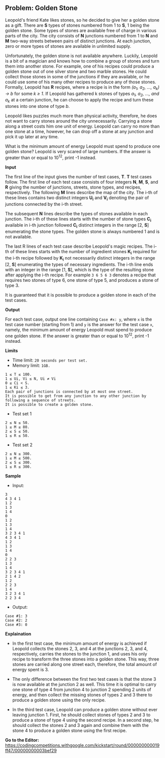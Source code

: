 ## Problem:  Golden Stone

Leopold's friend Kate likes stones, so he decided to give her a golden stone as a gift. There are **S** types of stones numbered from 1 to **S**, 1 being the golden stone. Some types of stones are available free of charge in various parts of the city. The city consists of **N** junctions numbered from 1 to **N** and **M** two-way streets between pairs of distinct junctions. At each junction, zero or more types of stones are available in unlimited supply.

Unfortunately, the golden stone is not available anywhere. Luckily, Leopold is a bit of a magician and knows how to combine a group of stones and turn them into another stone. For example, one of his recipes could produce a golden stone out of one silver stone and two marble stones. He could collect those stones in some of the junctions if they are available, or he could use some of his many other recipes to produce any of those stones. Formally, Leopold has **R** recipes, where a recipe is in the form *(a<sub>1</sub>, a<sub>2</sub>, ..., a<sub>k</sub>) -> b* for some *k ≥ 1*. If Leopold has gathered k stones of types *a<sub>1</sub>, a<sub>2</sub>, ..., and a<sub>k</sub>* at a certain junction, he can choose to apply the recipe and turn these stones into one stone of type *b*.

Leopold likes puzzles much more than physical activity, therefore, he does not want to carry stones around the city unnecessarily. Carrying a stone along a street costs him one unit of energy. Leopold can carry no more than one stone at a time, however, he can drop off a stone at any junction and pick it up later at any time.

What is the minimum amount of energy Leopold must spend to produce one golden stone? Leopold is very scared of large numbers. If the answer is greater than or equal to 10<sup>12</sup>, print -1 instead.

**Input**

The first line of the input gives the number of test cases, **T**. **T** test cases follow. The first line of each test case consists of four integers **N**, **M**, **S**, and **R** giving the number of junctions, streets, stone types, and recipes, respectively. The following **M** lines describe the map of the city. The i-th of these lines contains two distinct integers **U<sub>i</sub>** and **V<sub>i</sub>** denoting the pair of junctions connected by the i-th street.

The subsequent **N** lines describe the types of stones available in each junction. The i-th of these lines starts with the number of stone types **C<sub>i</sub>** available in i-th junction followed **C<sub>i</sub>** distinct integers in the range [2, **S**] enumerating the stone types. The golden stone is always numbered 1 and is not available.

The last R lines of each test case describe Leopold's magic recipes. The i-th of these lines starts with the number of ingredient stones **K<sub>i</sub>** required for the i-th recipe followed by **K<sub>i</sub>** not necessarily distinct integers in the range [2, **S**] enumerating the types of necessary ingredients. The i-th line ends with an integer in the range [1, **S**], which is the type of the resulting stone after applying the i-th recipe. For example `3 6 5 6 3` denotes a recipe that requires two stones of type 6, one stone of type 5, and produces a stone of type 3.

It is guaranteed that it is possible to produce a golden stone in each of the test cases.

**Output**

For each test case, output one line containing `Case #x: y`, where `x` is the test case number (starting from 1) and `y` is the answer for the test case `x`, namely, the minimum amount of energy Leopold must spend to produce one golden stone. If the answer is greater than or equal to 10<sup>12</sup>, print -1 instead.

**Limits**

- Time limit: `20 seconds per test set.`
- Memory limit: `1GB.`
```
1 ≤ T ≤ 100.
1 ≤ Ui, Vi ≤ N, Ui ≠ Vi
0 ≤ Ci < S.
1 ≤ Ki ≤ 3.
Each pair of junctions is connected by at most one street.
It is possible to get from any junction to any other junction by following a sequence of streets.
It is possible to create a golden stone.
```

- Test set 1
```
2 ≤ N ≤ 50.
1 ≤ M ≤ 80.
2 ≤ S ≤ 50.
1 ≤ R ≤ 50.
```

- Test set 2
```
2 ≤ N ≤ 300.
1 ≤ M ≤ 500.
2 ≤ S ≤ 300.
1 ≤ R ≤ 300.
```

**Sample**

- Input:
```
3
4 3 4 1
1 2
1 3
1 4
0
1 2
1 3
1 4
3 2 3 4 1
4 3 4 1
1 2
1 3
1 4
0
2 2 3
1 3
1 4
3 2 3 4 1
2 1 4 2
1 2
2 2 3
1 4
3 2 3 4 1
2 2 3 4
```

- Output:
```
Case #1: 3
Case #2: 2
Case #3: 0
```

**Explaination**

* In the first test case, the minimum amount of energy is achieved if Leopold collects the stones 2, 3, and 4 at the junctions 2, 3, and 4, respectively, carries the stones to the junction 1, and uses his only recipe to transform the three stones into a golden stone. This way, three stones are carried along one street each, therefore, the total amount of energy spent is 3.

- The only difference between the first two test cases is that the stone 3 is now available at the junction 2 as well. This time it is optimal to carry one stone of type 4 from junction 4 to junction 2 spending 2 units of energy, and then collect the missing stones of types 2 and 3 there to produce a golden stone using the only recipe.

- In the third test case, Leopold can produce a golden stone without ever leaving junction 1. First, he should collect stones of types 2 and 3 to produce a stone of type 4 using the second recipe. In a second step, he should collect the stones 2 and 3 again and combine them with the stone 4 to produce a golden stone using the first recipe.

**Go to the Editor:** <https://codingcompetitions.withgoogle.com/kickstart/round/000000000019ff47/00000000003bef29>
